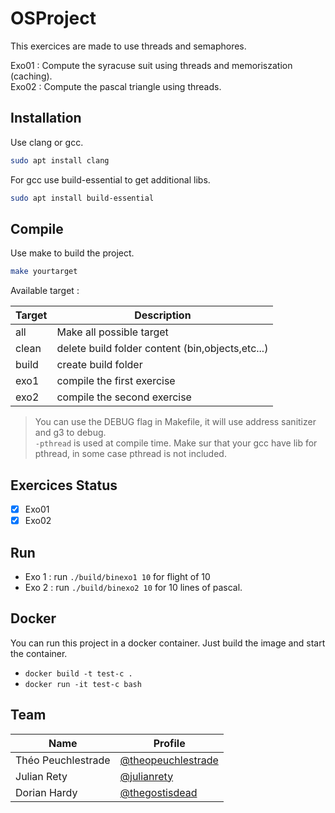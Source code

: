 # OSProject

This exercices are made to use threads and semaphores.

Exo01 : Compute the syracuse suit using threads and memoriszation (caching).  
Exo02 : Compute the pascal triangle using threads.

## Installation

Use clang or gcc.

```bash
sudo apt install clang
```

For gcc use build-essential to get additional libs.

```bash
sudo apt install build-essential
```

## Compile

Use make to build the project.

```bash
make yourtarget
```

Available target :

| Target | Description                                      |
| ------ | ------------------------------------------------ |
| all    | Make all possible target                         |
| clean  | delete build folder content (bin,objects,etc...) |
| build  | create build folder                              |
| exo1   | compile the first exercise                       |
| exo2   | compile the second exercise                      |

> You can use the DEBUG flag in Makefile, it will use address sanitizer and g3 to debug.  
> `-pthread` is used at compile time. Make sur that your gcc have lib for pthread, in some case pthread is not included.

## Exercices Status

- [x] Exo01
- [x] Exo02

## Run

- Exo 1 : run `./build/binexo1 10` for flight of 10
- Exo 2 : run `./build/binexo2 10` for 10 lines of pascal.

## Docker

You can run this project in a docker container. Just build the image and start the container.

- `docker build -t test-c .`
- `docker run -it test-c bash`

## Team

| Name               | Profile                                                    |
| ------------------ | ---------------------------------------------------------- |
| Théo Peuchlestrade | [@theopeuchlestrade](https://github.com/theopeuchlestrade) |
| Julian Rety        | [@julianrety](https://github.com/julianrety)             |
| Dorian Hardy       | [@thegostisdead](https://github.com/thegostisdead)         |
